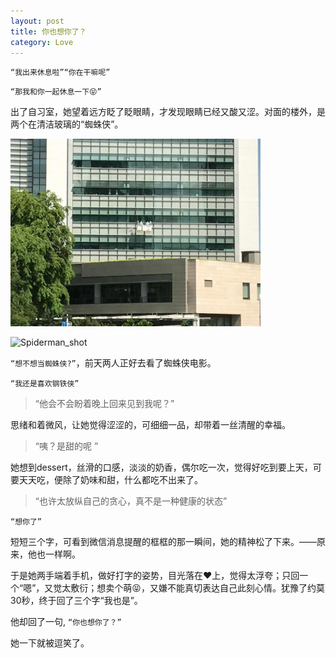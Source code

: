 ```yaml
---
layout: post
title: 你也想你了？
category: Love
---
```


`“我出来休息啦”“你在干嘛呢”`

`“那我和你一起休息一下😝” `

出了自习室，她望着远方眨了眨眼睛，才发现眼睛已经又酸又涩。对面的楼外，是两个在清洁玻璃的“蜘蛛侠”。
<p><img alt="spidermen_camera" src="/assets/img/spidermen.JPG" height="300" />
</p>

<p>
<img alt="Spiderman_shot" src="/assets/img/Spiderman.png" height="200" />
</p>

`“想不想当蜘蛛侠?”`，前天两人正好去看了蜘蛛侠电影。

`“我还是喜欢钢铁侠”`

>“他会不会盼着晚上回来见到我呢？”

思绪和着微风，让她觉得涩涩的，可细细一品，却带着一丝清醒的幸福。

> “咦？是甜的呢 ” 

她想到dessert，丝滑的口感，淡淡的奶香，偶尔吃一次，觉得好吃到要上天，可要天天吃，便除了奶味和甜，什么都吃不出来了。

>“也许太放纵自己的贪心，真不是一种健康的状态”

` “想你了” `

短短三个字，可看到微信消息提醒的框框的那一瞬间，她的精神松了下来。——原来，他也一样啊。

于是她两手端着手机，做好打字的姿势，目光落在❤️上，觉得太浮夸；只回一个“嗯”，又觉太敷衍；想卖个萌😝，又嫌不能真切表达自己此刻心情。犹豫了约莫30秒，终于回了三个字“我也是”。

他却回了一句, `“你也想你了？”`

她一下就被逗笑了。

